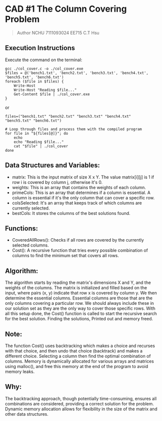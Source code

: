 # CAD #1 The Column Covering Problem

> Author NCHU 7111093024 EE715 C.T Hsu

## Execution Instructions

Execute the command on the terminal:

```shell
gcc ./col_cover.c -o ./col_cover.exe
$files = @('bench1.txt', 'bench2.txt', 'bench3.txt', 'bench4.txt', 'bench5.txt', 'bench6.txt')
foreach ($file in $files) {
    Write-Host
    Write-Host "Reading $file..."
    Get-Content $file | ./col_cover.exe
}
```
or 
```
files=("bench1.txt" "bench2.txt" "bench3.txt" "bench4.txt" "bench5.txt" "bench6.txt")

# Loop through files and process them with the compiled program
for file in "${files[@]}"; do
    echo
    echo "Reading $file..."
    cat "$file" | ./col_cover
done
```
## Data Structures and Variables:

- matrix: This is the input matrix of size X x Y. The value matrix[i][j] is 1 if row i is covered by column j, otherwise it's 0.
- weights: This is an array that contains the weights of each column.
- primeCols: This is an array that determines if a column is essential. A column is essential if it's the only column that can cover a specific row.
- colsSelected: It's an array that keeps track of which columns are currently selected.
- bestCols: It stores the columns of the best solutions found.

## Functions:

- CoveredAllRows(): Checks if all rows are covered by the currently selected columns.
- Cost(): A recursive function that tries every possible combination of columns to find the minimum set that covers all rows.

## Algorithm:

The algorithm starts by reading the matrix's dimensions X and Y, and the weights of the columns.
The matrix is initialized and filled based on the input, where pairs (x, y) indicate that row x is covered by column y.
We then determine the essential columns. 
Essential columns are those that are the only columns covering a particular row. 
We should always include these in our solution set as they are the only way to cover those specific rows.
With all this setup done, the Cost() function is called to start the recursive search for the best solution.
Finding the solutions, Printed out and memory freed.

## Note:

The function Cost() uses backtracking which makes a choice and recurses with that choice, and then undo that choice (backtrack) and makes a different choice. 
Selecting a column then find the optimal combination of columns.
Memory is dynamically allocated for various arrays and matrices using malloc(), and free this memory at the end of the program to avoid memory leaks.

## Why:

The backtracking approach, though potentially time-consuming, ensures all combinations are considered, providing a correct solution for the problem.
Dynamic memory allocation allows for flexibility in the size of the matrix and other data structures.



